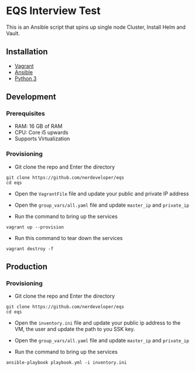 # EQS Interview Test
This is an Ansible script that spins up single node Cluster, Install Helm and Vault.

## Installation
- [Vagrant](https://www.vagrantup.com/downloads)
- [Ansible](https://docs.ansible.com/ansible/latest/installation_guide/intro_installation.html)
- [Python 3]()

## Development

### Prerequisites
- RAM: 16 GB of RAM
- CPU: Core i5 upwards
- Supports Virtualization

### Provisioning
- Git clone the repo and Enter the directory
```shell
git clone https://github.com/nerdeveloper/eqs
cd eqs
```
- Open the `VagrantFile` file and update your public and private IP address 
- Open the `group_vars/all.yaml` file and update `master_ip` and `private_ip`

- Run the command to bring up the services
```shell
vagrant up --provision
```

- Run this command to tear down the services
```shell
vagrant destroy -f 
```


## Production
### Provisioning
- Git clone the repo and Enter the directory
```shell
git clone https://github.com/nerdeveloper/eqs
cd eqs
```
- Open the `inventory.ini` file and update your public ip address to the VM, the user and update the path to you SSK key.
- Open the `group_vars/all.yaml` file and update `master_ip` and `private_ip`

- Run the command to bring up the services
```shell
ansible-playbook playbook.yml -i inventory.ini
```


